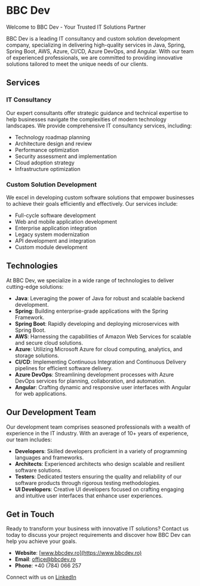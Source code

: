 # BBC Dev

Welcome to BBC Dev - Your Trusted IT Solutions Partner

BBC Dev is a leading IT consultancy and custom solution development company, specializing in delivering high-quality services in Java, Spring, Spring Boot, AWS, Azure, CI/CD, Azure DevOps, and Angular. With our team of experienced professionals, we are committed to providing innovative solutions tailored to meet the unique needs of our clients.

## Services

### IT Consultancy

Our expert consultants offer strategic guidance and technical expertise to help businesses navigate the complexities of modern technology landscapes. We provide comprehensive IT consultancy services, including:

- Technology roadmap planning
- Architecture design and review
- Performance optimization
- Security assessment and implementation
- Cloud adoption strategy
- Infrastructure optimization

### Custom Solution Development

We excel in developing custom software solutions that empower businesses to achieve their goals efficiently and effectively. Our services include:

- Full-cycle software development
- Web and mobile application development
- Enterprise application integration
- Legacy system modernization
- API development and integration
- Custom module development

## Technologies

At BBC Dev, we specialize in a wide range of technologies to deliver cutting-edge solutions:

- **Java**: Leveraging the power of Java for robust and scalable backend development.
- **Spring**: Building enterprise-grade applications with the Spring Framework.
- **Spring Boot**: Rapidly developing and deploying microservices with Spring Boot.
- **AWS**: Harnessing the capabilities of Amazon Web Services for scalable and secure cloud solutions.
- **Azure**: Utilizing Microsoft Azure for cloud computing, analytics, and storage solutions.
- **CI/CD**: Implementing Continuous Integration and Continuous Delivery pipelines for efficient software delivery.
- **Azure DevOps**: Streamlining development processes with Azure DevOps services for planning, collaboration, and automation.
- **Angular**: Crafting dynamic and responsive user interfaces with Angular for web applications.

## Our Development Team

Our development team comprises seasoned professionals with a wealth of experience in the IT industry. With an average of 10+ years of experience, our team includes:

- **Developers**: Skilled developers proficient in a variety of programming languages and frameworks.
- **Architects**: Experienced architects who design scalable and resilient software solutions.
- **Testers**: Dedicated testers ensuring the quality and reliability of our software products through rigorous testing methodologies.
- **UI Developers**: Creative UI developers focused on crafting engaging and intuitive user interfaces that enhance user experiences.

## Get in Touch

Ready to transform your business with innovative IT solutions? Contact us today to discuss your project requirements and discover how BBC Dev can help you achieve your goals.

- **Website**: [www.bbcdev.ro](https://www.bbcdev.ro)
- **Email**: office@bbcdev.ro
- **Phone**: +40 (784) 066 257

Connect with us on [LinkedIn](https://www.linkedin.com/company/bbc-dev) 
